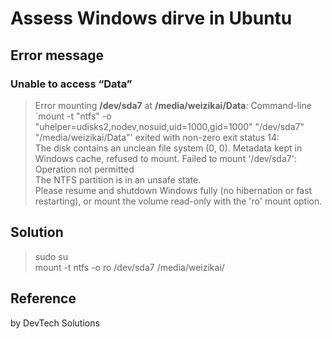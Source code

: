 # Assess Windows dirve in Ubuntu  
## Error message  
### Unable to access “Data”
> Error mounting **/dev/sda7** at **/media/weizikai/Data**: Command-line `mount -t "ntfs" -o "uhelper=udisks2,nodev,nosuid,uid=1000,gid=1000" "/dev/sda7" "/media/weizikai/Data"' exited with non-zero exit status 14:   
> The disk contains an unclean file system (0, 0). Metadata kept in Windows cache, refused to mount. 
> Failed to mount '/dev/sda7': Operation not permitted  
> The NTFS partition is in an unsafe state.  
> Please resume and shutdown Windows fully (no hibernation or fast restarting), or mount the volume  read-only with the 'ro' mount option.

## Solution  
> sudo su  
> mount -t ntfs -o ro /dev/sda7 /media/weizikai/

## Reference  
[How To Mount Windows Drive In Unbuntu Linux]:https://www.youtube.com/watch?v=hIq1dIgZrOc  
by DevTech Solutions  
